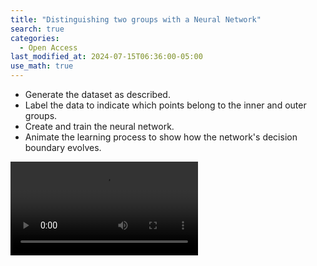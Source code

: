 ```yaml
---
title: "Distinguishing two groups with a Neural Network"
search: true
categories: 
  - Open Access
last_modified_at: 2024-07-15T06:36:00-05:00
use_math: true
---
```

- Generate the dataset as described.
- Label the data to indicate which points belong to the inner and outer groups.
- Create and train the neural network.
- Animate the learning process to show how the network's decision boundary evolves.

![Missing animation](/assets/images/output.mp4)

